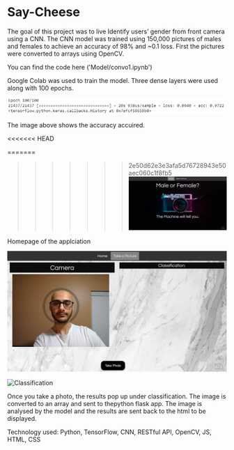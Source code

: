 # Say-Cheese
The goal of this project was to live Identify users’ gender from front camera using a CNN. The CNN model was trained using 150,000 pictures of males and females to achieve an accuracy of 98% and ~0.1 loss. First the pictures were converted to arrays using OpenCV. 

You can find the code here ('Model/convo1.ipynb')

Google Colab was used to train the model. Three dense layers were used along with 100 epochs. 

![Overview](Images/Wiki-100.PNG)

The image above shows the accuracy accuired. 

<<<<<<< HEAD


=======
>>>>>>> 2e50d62e3e3afa5d76728943e50aec060c1f8fb5
![Overview](Images/Home.PNG)

Homepage of the applciation

![Pic1](Images/pic1.PNG)

![Classification](Images/pic2.PNG)

Once you take a photo, the results pop up under classification. The image is converted to an array and sent to thepython flask app. The image is analysed by the model and the results are sent back to the html to be displayed. 

Technology used: Python, TensorFlow, CNN, RESTful API, OpenCV, JS, HTML, CSS
